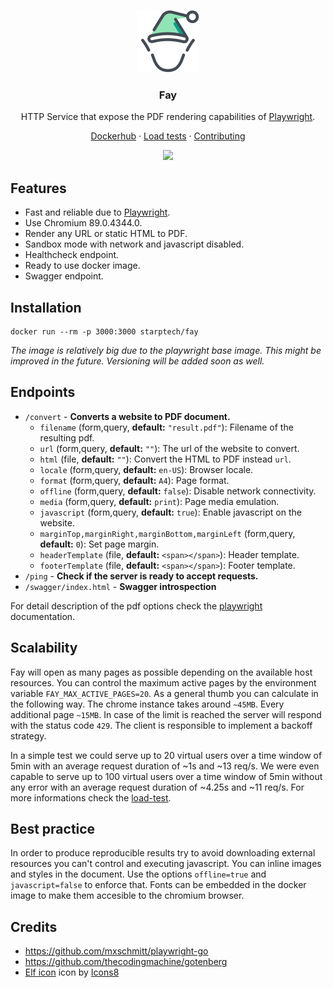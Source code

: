<p align="center">
    <img src="https://raw.githubusercontent.com/StarpTech/fay/main/assets/logo.png" alt="fay logo"/>
</p>
<h3 align="center">Fay</h3>
<p align="center">HTTP Service that expose the PDF rendering capabilities of <a href="https://github.com/microsoft/playwright">Playwright</a>.</p>
<p align="center"><a href="https://hub.docker.com/repository/docker/starptech/fay">Dockerhub</a> &#183; <a href="/loadtesting/README.md">Load tests</a> &#183; <a href="/.github/CONTRIBUTING.md">Contributing</a></p>
<p align="center"><a href="https://github.com/StarpTech/fay/actions?query=workflow%3Atests" rel="nofollow"><img src="https://github.com/StarpTech/fay/workflows/tests/badge.svg" style="max-width:100%;"></a></p>

## Features

- Fast and reliable due to [Playwright](https://github.com/microsoft/playwright).
- Use Chromium 89.0.4344.0.
- Render any URL or static HTML to PDF.
- Sandbox mode with network and javascript disabled.
- Healthcheck endpoint.
- Ready to use docker image.
- Swagger endpoint.

## Installation

```
docker run --rm -p 3000:3000 starptech/fay
```

_The image is relatively big due to the playwright base image. This might be improved in the future. Versioning will be added soon as well._

## Endpoints

- `/convert` - **Converts a website to PDF document.**
  - `filename` (form,query, **default:** `"result.pdf"`): Filename of the resulting pdf.
  - `url` (form,query, **default:** `""`): The url of the website to convert.
  - `html` (file, **default:** `""`): Convert the HTML to PDF instead `url`.
  - `locale` (form,query, **default:** `en-US`): Browser locale.
  - `format` (form,query, **default:** `A4`): Page format.
  - `offline` (form,query, **default:** `false`): Disable network connectivity.
  - `media` (form,query, **default:** `print`): Page media emulation.
  - `javascript` (form,query, **default:** `true`): Enable javascript on the website.
  - `marginTop,marginRight,marginBottom,marginLeft` (form,query, **default:** `0`): Set page margin.
  - `headerTemplate` (file, **default:** `<span></span>`): Header template.
  - `footerTemplate` (file, **default:** `<span></span>`): Footer template.
- `/ping` - **Check if the server is ready to accept requests.**
- `/swagger/index.html` - **Swagger introspection**

For detail description of the pdf options check the [playwright](https://playwright.dev/docs/api/class-page?_highlight=pdf#pagepdfoptions) documentation.

## Scalability

Fay will open as many pages as possible depending on the available host resources. You can control the maximum active pages by the environment variable `FAY_MAX_ACTIVE_PAGES=20`. As a general thumb you can calculate in the following way. The chrome instance takes around `~45MB`. Every additional page `~15MB`. In case of the limit is reached the server will respond with the status code `429`. The client is responsible to implement a backoff strategy.

In a simple test we could serve up to 20 virtual users over a time window of 5min with an average request duration of ~1s and ~13 req/s. We were even capable to serve up to 100 virtual users over a time window of 5min without any error with an average request duration of ~4.25s and ~11 req/s.
For more informations check the [load-test](./loadtesting/README.md).

## Best practice

In order to produce reproducible results try to avoid downloading external resources you can't control and executing javascript. You can inline images and styles in the document. Use the options `offline=true` and `javascript=false` to enforce that. Fonts can be embedded in the docker image to make them accesible to the chromium browser.

## Credits

- https://github.com/mxschmitt/playwright-go
- https://github.com/thecodingmachine/gotenberg
- <a target="_blank" href="https://icons8.com/icons/set/elf--v2">Elf icon</a> icon by <a target="_blank" href="https://icons8.com">Icons8</a>
